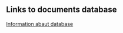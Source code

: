 ## Links to documents database
[Information abaut database](http://etutorials.org/SQL/SQL+Bible+Oracle/Part+V+Implementing+Security+Using+System+Catalogs/Chapter+13+The+System+Catalog+and+INFORMATION_SCHEMA/Oracle+9i+Data+Dictionary/)
